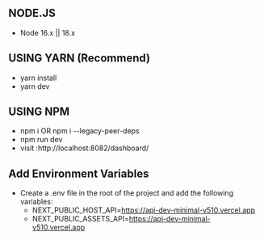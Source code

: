 ## NODE.JS

- Node 16.x || 18.x

## USING YARN (Recommend)

- yarn install
- yarn dev

## USING NPM

- npm i OR npm i --legacy-peer-deps
- npm run dev
- visit :http://localhost:8082/dashboard/

## Add Environment Variables

- Create a .env file in the root of the project and add the following variables:
  - NEXT_PUBLIC_HOST_API=https://api-dev-minimal-v510.vercel.app
  - NEXT_PUBLIC_ASSETS_API=https://api-dev-minimal-v510.vercel.app
